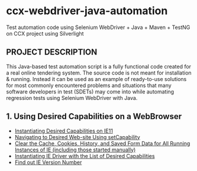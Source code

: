 # ccx-webdriver-java-automation
Test automation code using Selenium WebDriver + Java + Maven + TestNG on CCX project using Silverlight

## PROJECT DESCRIPTION
This Java-based test automation script is a fully functional code created for a real online tendering system. The source code is
not meant for installation & running. Instead it can be used as an example of ready-to-use solutions for most commonly encountered 
problems and situations that many software developers in test (SDETs) may come into while automating regression tests using
Selenium WebDriver with Java.

## 1. Using Desired Capabilities on a WebBrowser
   - [Instantiating Desired Capabilities on IE11](https://github.com/alexgris/ccx-webdriver-java-automation/blob/b29be3496fde722ede7f9d79938c885121270c9b/src/test/java/com/generics/TestUnderIEbrowser.java#L35-L42)
   - [Navigating to Desired Web-site Using setCapability](https://github.com/alexgris/ccx-webdriver-java-automation/blob/b29be3496fde722ede7f9d79938c885121270c9b/src/test/java/com/generics/TestUnderIEbrowser.java#L68)
   - [Clear the Cache, Cookies, History, and Saved Form Data for All Running Instances of IE (including those started manually)](https://github.com/alexgris/ccx-webdriver-java-automation/blob/b29be3496fde722ede7f9d79938c885121270c9b/src/test/java/com/generics/TestUnderIEbrowser.java#L71)
   - [Instantiating IE Driver with the List of Desired Capabilities](https://github.com/alexgris/ccx-webdriver-java-automation/blob/b29be3496fde722ede7f9d79938c885121270c9b/src/test/java/com/generics/TestUnderIEbrowser.java#L74-L75)
   - [Find out IE Version Number](https://github.com/alexgris/ccx-webdriver-java-automation/blob/b29be3496fde722ede7f9d79938c885121270c9b/src/test/java/com/generics/TestUnderIEbrowser.java#L83-L108)
